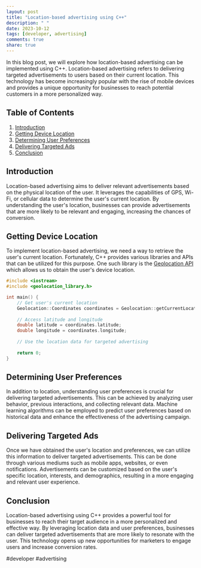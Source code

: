 ```yaml
---
layout: post
title: "Location-based advertising using C++"
description: " "
date: 2023-10-12
tags: [developer, advertising]
comments: true
share: true
---
```


In this blog post, we will explore how location-based advertising can be implemented using C++. Location-based advertising refers to delivering targeted advertisements to users based on their current location. This technology has become increasingly popular with the rise of mobile devices and provides a unique opportunity for businesses to reach potential customers in a more personalized way.

## Table of Contents
1. [Introduction](#introduction)
2. [Getting Device Location](#getting-device-location)
3. [Determining User Preferences](#determining-user-preferences)
4. [Delivering Targeted Ads](#delivering-targeted-ads)
5. [Conclusion](#conclusion)

## Introduction
Location-based advertising aims to deliver relevant advertisements based on the physical location of the user. It leverages the capabilities of GPS, Wi-Fi, or cellular data to determine the user's current location. By understanding the user's location, businesses can provide advertisements that are more likely to be relevant and engaging, increasing the chances of conversion.

## Getting Device Location
To implement location-based advertising, we need a way to retrieve the user's current location. Fortunately, C++ provides various libraries and APIs that can be utilized for this purpose. One such library is the [Geolocation API](https://developer.mozilla.org/en-US/docs/Web/API/Geolocation_API) which allows us to obtain the user's device location.

```cpp
#include <iostream>
#include <geolocation_library.h>

int main() {
    // Get user's current location
    Geolocation::Coordinates coordinates = Geolocation::getCurrentLocation();
    
    // Access latitude and longitude
    double latitude = coordinates.latitude;
    double longitude = coordinates.longitude;
    
    // Use the location data for targeted advertising
    
    return 0;
}
```

## Determining User Preferences
In addition to location, understanding user preferences is crucial for delivering targeted advertisements. This can be achieved by analyzing user behavior, previous interactions, and collecting relevant data. Machine learning algorithms can be employed to predict user preferences based on historical data and enhance the effectiveness of the advertising campaign.

## Delivering Targeted Ads
Once we have obtained the user's location and preferences, we can utilize this information to deliver targeted advertisements. This can be done through various mediums such as mobile apps, websites, or even notifications. Advertisements can be customized based on the user's specific location, interests, and demographics, resulting in a more engaging and relevant user experience.

## Conclusion
Location-based advertising using C++ provides a powerful tool for businesses to reach their target audience in a more personalized and effective way. By leveraging location data and user preferences, businesses can deliver targeted advertisements that are more likely to resonate with the user. This technology opens up new opportunities for marketers to engage users and increase conversion rates.

#developer #advertising
